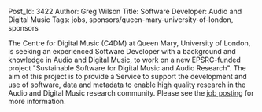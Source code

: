 Post_Id: 3422
Author: Greg Wilson
Title: Software Developer: Audio and Digital Music
Tags: jobs, sponsors/queen-mary-university-of-london, sponsors

<p>The Centre for Digital Music (C4DM) at Queen Mary, University of London,  is seeking an experienced Software Developer with a background and  knowledge in Audio and Digital Music, to work on a new EPSRC-funded  project "Sustainable Software for Digital Music and Audio Research". The  aim of this project is to provide a Service to support the development  and use of software, data and metadata to enable high quality research  in the Audio and Digital Music research community. Please see the <a href="http://webapps.qmul.ac.uk/hr/vacancies/jobs.php?id=1815">job posting</a> for more information.</p>
